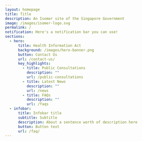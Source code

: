 ```yaml
---
layout: homepage
title: Title
description: An Isomer site of the Singapore Government
image: /images/isomer-logo.svg
permalink: /
notification: Here's a notification bar you can use!
sections:
  - hero:
      title: Health Information Act
      background: /images/hero-banner.png
      button: Contact Us
      url: /contact-us/
      key_highlights:
        - title: Public Consultations
          description: ""
          url: /public-consultations
        - title: Latest News
          description: ""
          url: /news
        - title: FAQs
          description: ""
          url: /faqs
  - infobar:
      title: Infobar title
      subtitle: Subtitle
      description: About a sentence worth of description here
      button: Button text
      url: /faq/
---
```

